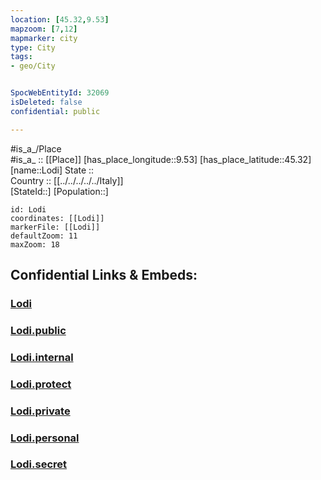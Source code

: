 ```yaml
---
location: [45.32,9.53] 
mapzoom: [7,12] 
mapmarker: city 
type: City
tags:
- geo/City


SpocWebEntityId: 32069
isDeleted: false
confidential: public

---
```

#is_a_/Place  
#is_a_ :: [[Place]] 
[has_place_longitude::9.53] 
[has_place_latitude::45.32] 
[name::Lodi] 
State ::  
Country :: [[../../../../../Italy]]  
[StateId::] 
[Population::] 



```leaflet
id: Lodi
coordinates: [[Lodi]] 
markerFile: [[Lodi]] 
defaultZoom: 11 
maxZoom: 18
```


## Confidential Links & Embeds: 

### [Lodi](/_Standards/Earth/Continent/Europe/Europe~South/Italy/regions~Italy/Lombardy/Lodi.Province/City/Lodi.md) 

### [Lodi.public](/_public/Earth/Continent/Europe/Europe~South/Italy/regions~Italy/Lombardy/Lodi.Province/City/Lodi.public.md) 

### [Lodi.internal](/_internal/Earth/Continent/Europe/Europe~South/Italy/regions~Italy/Lombardy/Lodi.Province/City/Lodi.internal.md) 

### [Lodi.protect](/_protect/Earth/Continent/Europe/Europe~South/Italy/regions~Italy/Lombardy/Lodi.Province/City/Lodi.protect.md) 

### [Lodi.private](/_private/Earth/Continent/Europe/Europe~South/Italy/regions~Italy/Lombardy/Lodi.Province/City/Lodi.private.md) 

### [Lodi.personal](/_personal/Earth/Continent/Europe/Europe~South/Italy/regions~Italy/Lombardy/Lodi.Province/City/Lodi.personal.md) 

### [Lodi.secret](/_secret/Earth/Continent/Europe/Europe~South/Italy/regions~Italy/Lombardy/Lodi.Province/City/Lodi.secret.md)

